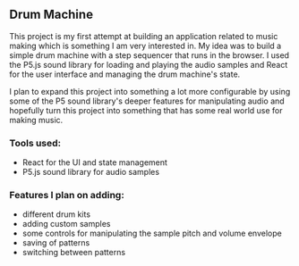 ## Drum Machine

This project is my first attempt at building an application related to music making which is something I am very interested in. My idea was to build a simple drum machine with a step sequencer that runs in the browser. I used the P5.js sound library for loading and playing the audio samples and React for the user interface and managing the drum machine's state.

I plan to expand this project into something a lot more configurable by using some of the P5 sound library's deeper features for manipulating audio and hopefully turn this project into something that has some real world use for making music.

### Tools used: 

- React for the UI and state management
- P5.js sound library for audio samples

### Features I plan on adding:

- different drum kits
- adding custom samples
- some controls for manipulating the sample pitch and volume envelope
- saving of patterns
- switching between patterns